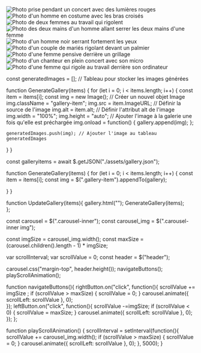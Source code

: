 <img data-gallery-tag="Concert" class="gallery-item" src="./assets/images/gallery/concerts/aaron-paul-wnX-fXzB6Cw-unsplash.jpg" alt="Photo prise pendant un concert avec des lumières rouges" >
<img data-gallery-tag="Entreprises" class="gallery-item" src="./assets/images/gallery/entreprise/ali-morshedlou-WMD64tMfc4k-unsplash.jpg" alt="Photo d'un homme en costume avec les bras croisés">
<img data-gallery-tag="Entreprises" class="gallery-item" src="./assets/images/gallery/entreprise/jason-goodman-tHO1_OuKbg0-unsplash.jpg" alt="Photo de deux femmes au travail qui rigolent">
<img data-gallery-tag="Mariages" class="gallery-item" src="./assets/images/gallery/mariage/hannah-busing-RvF2R_qMpRk-unsplash.jpg" alt="Photo des deux mains d'un homme allant serrer les deux mains d'une femme">
<img data-gallery-tag="Portrait" class="gallery-item" src="./assets/images/gallery/portraits/ade-tunji-rVkhWWZFAtQ-unsplash.jpg" alt="Photo d'un homme noir serrant fortement les yeux">
<img data-gallery-tag="Mariages" class="gallery-item" src="./assets/images/gallery/mariage/jakob-owens-SiniLJkXhMc-unsplash.jpg" alt="Photo d'un couple de mariés rigolant devant un palmier">
<img data-gallery-tag="Portrait" class="gallery-item" src="./assets/images/gallery/portraits/nino-van-prattenburg - 443cl1uR_8-unsplash.jpg" alt="Photo d'une femme pensive derrière un grillage">
<img data-gallery-tag="Concert" class="gallery-item" src="./assets/images/gallery/concerts/austin-neill-hgO1wFPXl3I-unsplash.jpg" alt="Photo d'un chanteur en plein concert avec son micro"/>
<img data-gallery-tag="Entreprises" class="gallery-item" src="./assets/images/gallery/entreprise/mateus-campos-felipe-Fsgzm8N0hIY-unsplash.jpg" alt="Photo d'une femme qui rigole au travail derrière son ordinateur">



const generatedImages = []; // Tableau pour stocker les images générées

function GenerateGallery(items) {
  for (let i = 0; i < items.length; i++) {
    const item = items[i];
    const img = new Image(); // Créer un nouvel objet Image
    img.className = "gallery-item";
    img.src = item.ImageURL; // Définir la source de l'image
    img.alt = item.alt; // Définir l'attribut alt de l'image
    img.width = "100%";
    img.height = "auto";
    // Ajouter l'image à la galerie une fois qu'elle est préchargée
    img.onload = function() {
      gallery.append(img);
    };

    generatedImages.push(img); // Ajouter l'image au tableau generatedImages
  }
}




const galleryitems = await $.getJSON("./assets/gallery.json");


function GenerateGallery(items) {
  for (let i = 0; i < items.length; i++) {
    const item = items[i];
    const img = $(".gallery-item").appendTo(gallery);
    
  }
}

function UpdateGallery(items){
    gallery.html("");
    GenerateGallery(items);  
};










const carousel = $(".carousel-inner");
const carousel_img = $(".carousel-inner img");

const imgSize = carousel_img.width();
const maxSize = (carousel.children().length - 1) * imgSize;

var scrollInterval;
var scrollValue = 0;
const header = $("header");

carousel.css("margin-top", header.height());
navigateButtons();
playScrollAnimation();


function navigateButtons(){
    rightButton.on("click", function(){ 
        scrollValue += imgSize ;
        if (scrollValue > maxSize) { 
            scrollValue = 0;
        }
        carousel.animate({ scrollLeft: scrollValue }, 0);  
    }); 
    leftButton.on("click", function(){ 
        scrollValue -=imgSize;
        if (scrollValue < 0) { 
            scrollValue = maxSize;
        }
        carousel.animate({ scrollLeft: scrollValue }, 0);
    });
};

function playScrollAnimation() {
    scrollInterval = setInterval(function(){
        scrollValue += carousel_img.width(); 
        if (scrollValue > maxSize) { 
            scrollValue = 0;
        }
        carousel.animate({ scrollLeft: scrollValue }, 0); 
    }, 5000); 
}
